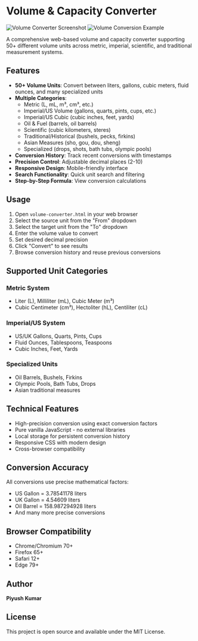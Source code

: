 # Volume & Capacity Converter

![Volume Converter Screenshot](screenshots/volume-converter-main.png)
![Volume Conversion Example](screenshots/volume-converter-result.png)

A comprehensive web-based volume and capacity converter supporting 50+ different volume units across metric, imperial, scientific, and traditional measurement systems.

## Features

- **50+ Volume Units**: Convert between liters, gallons, cubic meters, fluid ounces, and many specialized units
- **Multiple Categories**:
  - Metric (L, mL, m³, cm³, etc.)
  - Imperial/US Volume (gallons, quarts, pints, cups, etc.)
  - Imperial/US Cubic (cubic inches, feet, yards)
  - Oil & Fuel (barrels, oil barrels)
  - Scientific (cubic kilometers, steres)
  - Traditional/Historical (bushels, pecks, firkins)
  - Asian Measures (sho, gou, dou, sheng)
  - Specialized (drops, shots, bath tubs, olympic pools)
- **Conversion History**: Track recent conversions with timestamps
- **Precision Control**: Adjustable decimal places (2-10)
- **Responsive Design**: Mobile-friendly interface
- **Search Functionality**: Quick unit search and filtering
- **Step-by-Step Formula**: View conversion calculations

## Usage

1. Open `volume-converter.html` in your web browser
2. Select the source unit from the "From" dropdown
3. Select the target unit from the "To" dropdown
4. Enter the volume value to convert
5. Set desired decimal precision
6. Click "Convert" to see results
7. Browse conversion history and reuse previous conversions

## Supported Unit Categories

### Metric System
- Liter (L), Milliliter (mL), Cubic Meter (m³)
- Cubic Centimeter (cm³), Hectoliter (hL), Centiliter (cL)

### Imperial/US System
- US/UK Gallons, Quarts, Pints, Cups
- Fluid Ounces, Tablespoons, Teaspoons
- Cubic Inches, Feet, Yards

### Specialized Units
- Oil Barrels, Bushels, Firkins
- Olympic Pools, Bath Tubs, Drops
- Asian traditional measures

## Technical Features

- High-precision conversion using exact conversion factors
- Pure vanilla JavaScript - no external libraries
- Local storage for persistent conversion history
- Responsive CSS with modern design
- Cross-browser compatibility

## Conversion Accuracy

All conversions use precise mathematical factors:
- US Gallon = 3.78541178 liters
- UK Gallon = 4.54609 liters
- Oil Barrel = 158.987294928 liters
- And many more precise conversions

## Browser Compatibility

- Chrome/Chromium 70+
- Firefox 65+
- Safari 12+
- Edge 79+

## Author

**Piyush Kumar**

## License

This project is open source and available under the MIT License.

